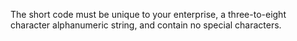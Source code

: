 The short code must be unique to your enterprise, a three-to-eight character alphanumeric string, and contain no special characters.
